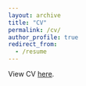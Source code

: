 ```yaml
---
layout: archive
title: "CV"
permalink: /cv/
author_profile: true
redirect_from:
  - /resume
---
```


View CV [here](http://trgrimm.github.io/files/CV_draft.pdf).
